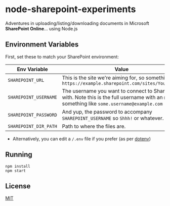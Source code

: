 # node-sharepoint-experiments

Adventures in uploading/listing/downloading documents in Microsoft **SharePoint Online**... using Node.js

## Environment Variables

First, set these to match your SharePoint environment:

| Env Variable | Value |
| ------------ | ----- |
| `SHAREPOINT_URL` | This is the site we're aiming for, so something like `https://example.sharepoint.com/sites/YourSite/` |
| `SHAREPOINT_USERNAME` | The username you want to connect to SharePoint with. Note this is the full username with an `@`, so something like `some.username@example.com` |
| `SHAREPOINT_PASSWORD` | And yup, the password to accompany `SHAREPOINT_USERNAME` so `Shhh!` or whatever. |
| `SHAREPOINT_DIR_PATH` | Path to where the files are. |

* Alternatively, you can edit a `/.env` file if you prefer (as per [dotenv](https://www.npmjs.com/package/dotenv))

## <a name="running"></a>Running

```
npm install
npm start
```

## <a name="license"></a>License
[MIT](https://github.com/wmfs/node-sharepoint-experiments/blob/master/LICENSE)
